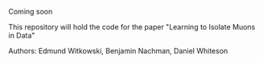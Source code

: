 Coming soon

This repository will hold the code for the paper "Learning to Isolate
Muons in Data"

Authors:
Edmund Witkowski,
Benjamin Nachman,
Daniel Whiteson

